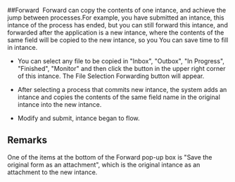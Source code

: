 ##Forward 
  Forward can copy the contents of one intance, and achieve the jump between processes.For example, you have submitted an intance, this intance of the process has ended, but you can still forward this intance, and forwarded after the application is a new intance, where the contents of the same field will be copied to the new intance, so you You can save time to fill in intance.
  
 - You can select any file to be copied in "Inbox", "Outbox", "In Progress", "Finished", "Monitor" and then click the button in the upper right corner of this intance. The File Selection Forwarding button will appear.
 
 - After selecting a process that commits new intance, the system adds an intance and copies the contents of the same field name in the original intance into the new intance.
 
 - Modify and submit, intance began to flow.
## Remarks
 One of the items at the bottom of the Forward pop-up box is "Save the original form as an attachment", which is the original intance as an attachment to the new intance.

